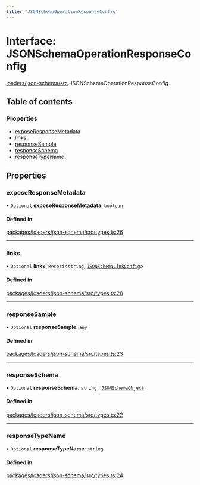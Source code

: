 ```yaml
---
title: 'JSONSchemaOperationResponseConfig'
---
```


# Interface: JSONSchemaOperationResponseConfig

[loaders/json-schema/src](../modules/loaders_json_schema_src).JSONSchemaOperationResponseConfig

## Table of contents

### Properties

- [exposeResponseMetadata](loaders_json_schema_src.JSONSchemaOperationResponseConfig#exposeresponsemetadata)
- [links](loaders_json_schema_src.JSONSchemaOperationResponseConfig#links)
- [responseSample](loaders_json_schema_src.JSONSchemaOperationResponseConfig#responsesample)
- [responseSchema](loaders_json_schema_src.JSONSchemaOperationResponseConfig#responseschema)
- [responseTypeName](loaders_json_schema_src.JSONSchemaOperationResponseConfig#responsetypename)

## Properties

### exposeResponseMetadata

• `Optional` **exposeResponseMetadata**: `boolean`

#### Defined in

[packages/loaders/json-schema/src/types.ts:26](https://github.com/Urigo/graphql-mesh/blob/master/packages/loaders/json-schema/src/types.ts#L26)

___

### links

• `Optional` **links**: `Record`<`string`, [`JSONSchemaLinkConfig`](loaders_json_schema_src.JSONSchemaLinkConfig)\>

#### Defined in

[packages/loaders/json-schema/src/types.ts:28](https://github.com/Urigo/graphql-mesh/blob/master/packages/loaders/json-schema/src/types.ts#L28)

___

### responseSample

• `Optional` **responseSample**: `any`

#### Defined in

[packages/loaders/json-schema/src/types.ts:23](https://github.com/Urigo/graphql-mesh/blob/master/packages/loaders/json-schema/src/types.ts#L23)

___

### responseSchema

• `Optional` **responseSchema**: `string` \| [`JSONSchemaObject`](json_machete_src.JSONSchemaObject)

#### Defined in

[packages/loaders/json-schema/src/types.ts:22](https://github.com/Urigo/graphql-mesh/blob/master/packages/loaders/json-schema/src/types.ts#L22)

___

### responseTypeName

• `Optional` **responseTypeName**: `string`

#### Defined in

[packages/loaders/json-schema/src/types.ts:24](https://github.com/Urigo/graphql-mesh/blob/master/packages/loaders/json-schema/src/types.ts#L24)
